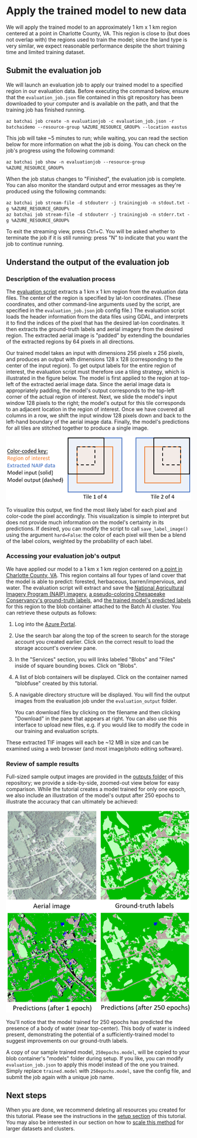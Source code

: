 # Apply the trained model to new data

We will apply the trained model to an approximately 1 km x 1 km region centered at a point in Charlotte County, VA. This region is close to (but does not overlap with) the regions used to train the model; since the land type is very similar, we expect reasonable performance despite the short training time and limited training dataset.

## Submit the evaluation job

We will launch an evaluation job to apply our trained model to a specified region in our evaluation data. Before executing the command below, ensure that the `evaluation_job.json` file contained in this git repository has been downloaded to your computer and is available on the path, and that the training job has finished running.
```
az batchai job create -n evaluationjob -c evaluation_job.json -r batchaidemo --resource-group %AZURE_RESOURCE_GROUP% --location eastus
```
This job will take ~5 minutes to run; while waiting, you can read the section below for more information on what the job is doing. You can check on the job's progress using the following command:
```
az batchai job show -n evaluationjob --resource-group %AZURE_RESOURCE_GROUP%
```

When the job status changes to "Finished", the evaluation job is complete. You can also monitor the standard output and error messages as they're produced using the following commands:
```
az batchai job stream-file -d stdouterr -j trainingjob -n stdout.txt -g %AZURE_RESOURCE_GROUP%
az batchai job stream-file -d stdouterr -j trainingjob -n stderr.txt -g %AZURE_RESOURCE_GROUP%
```

To exit the streaming view, press Ctrl+C. You will be asked whether to terminate the job if it is still running: press "N" to indicate that you want the job to continue running.

## Understand the output of the evaluation job

### Description of the evaluation process

The [evaluation script](https://aiforearthcollateral.blob.core.windows.net/imagesegmentationtutorial/scripts/evaluate.py) extracts a 1 km x 1 km region from the evaluation data files. The center of the region is specified by lat-lon coordinates. (These coordinates, and other command-line arguments used by the script, are specified in the `evaluation_job.json` job config file.) The evaluation script loads the header information from the data files using GDAL, and interprets it to find the indices of the pixel that has the desired lat-lon coordinates. It then extracts the ground-truth labels and aerial imagery from the desired region. The extracted aerial image is "padded" by extending the boundaries of the extracted regions by 64 pixels in all directions.

Our trained model takes an input with dimensions 256 pixels x 256 pixels, and produces an output with dimensions 128 x 128 (corresponding to the center of the input region). To get output labels for the entire region of interest, the evaluation script must therefore use a tiling strategy, which is illustrated in the figure below. The model is first applied to the region at top-left of the extracted aerial image data. Since the aerial image data is appropriately padding, the model's output corresponds to the top-left corner of the actual region of interest. Next, we slide the model's input window 128 pixels to the right; the model's output for this tile corresponds to an adjacent location in the region of interest. Once we have covered all columns in a row, we shift the input window 128 pixels down and back to the left-hand boundary of the aerial image data. Finally, the model's predictions for all tiles are stitched together to produce a single image.

<img src="./outputs/tiling_strategy.PNG">

To visualize this output, we find the most likely label for each pixel and color-code the pixel accordingly. This visualization is simple to interpret but does not provide much information on the model's certainty in its predictions. If desired, you can modify the script to call `save_label_image()` using the argument `hard=False`: the color of each pixel will then be a blend of the label colors, weighted by the probability of each label.

### Accessing your evaluation job's output

We have applied our model to a 1 km x 1 km region centered on [a point in Charlotte County, VA](https://binged.it/2BcQfVQ). This region contains all four types of land cover that the model is able to predict: forested, herbaceous, barren/impervious, and water. The evaluation script will extract and save the [National Agricultural Imagery Program (NAIP) imagery](./outputs/NAIP.tif), [a pseudo-coloring Chesapeake Conservancy's ground-truth labels](./outputs/true_labels.tif), and [the trained model's predicted labels](./outputs/pred_labels.tif) for this region to the blob container attached to the Batch AI cluster. You can retrieve these outputs as follows:

1. Log into the [Azure Portal](https://portal.azure.com).
1. Use the search bar along the top of the screen to search for the storage account you created earlier. Click on the correct result to load the storage account's overview pane.
1. In the "Services" section, you will links labeled "Blobs" and "Files" inside of square bounding boxes. Click on "Blobs".
1. A list of blob containers will be displayed. Click on the container named "blobfuse" created by this tutorial.
1. A navigable directory structure will be displayed. You will find the output images from the evaluation job under the `evaluation_output` folder. 

    You can download files by clicking on the filename and then clicking "Download" in the pane that appears at right. You can also use this interface to upload new files, e.g. if you would like to modify the code in our training and evaluation scripts.

These extracted TIF images will each be ~12 MB in size and can be examined using a web browser (and most image/photo editing software).

### Review of sample results

Full-sized sample output images are provided in the [outputs folder](./outputs) of this repository; we provide a side-by-side, zoomed-out view below for easy comparison. While the tutorial creates a model trained for only one epoch, we also include an illustration of the model's output after 250 epochs to illustrate the accuracy that can ultimately be achieved:

<img src="./outputs/comparison_fullsize.PNG"/>

You'll notice that the model trained for 250 epochs has predicted the presence of a body of water (near top-center). This body of water is indeed present, demonstrating the potential of a sufficiently-trained model to suggest improvements on our ground-truth labels.

A copy of our sample trained model, `250epochs.model`, will be copied to your blob container's "models" folder during setup. If you like, you can modify `evaluation_job.json` to apply this model instead of the one you trained. Simply replace `trained.model` with `250epochs.model`, save the config file, and submit the job again with a unique job name.

## Next steps

When you are done, we recommend deleting all resources you created for this tutorial. Please see the instructions in the [setup section](./setup.md) of this tutorial. You may also be interested in our section on how to [scale this method](./scaling.md) for larger datasets and clusters.
